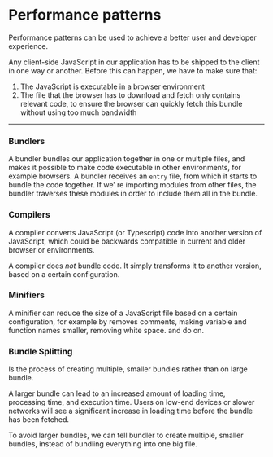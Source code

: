 # Performance patterns

Performance patterns can be used to achieve a better user and developer experience.

Any client-side JavaScript in our application has to be shipped to the client in one way or another. Before this can happen, we have to make sure that:

1. The JavaScript is executable in a browser environment
2. The file that the browser has to download and fetch only contains relevant code, to ensure the browser can quickly fetch this bundle without using too much bandwidth

---
### Bundlers

A bundler bundles our application together in one or multiple files, and makes it possible to make code executable in other environments, for example browsers. A bundler receives an `entry` file, from which it starts to bundle the code together. If we’ re importing modules from other files, the bundler traverses these modules in order to include them all in the bundle. 

### Compilers

A compiler converts JavaScript (or Typescript) code into another version of JavaScript, which could be backwards compatible in current and older browser or environments.

A compiler does *not* bundle code. It simply transforms it to another version, based on a certain configuration.

### Minifiers

A minifier can reduce the size of a JavaScript file based on a certain configuration, for example by removes comments, making variable and function names smaller, removing white space. and do on.

### Bundle Splitting

Is the process of creating multiple, smaller bundles rather than on large bundle. 

A larger bundle can lead to an increased amount of loading time, processing time, and execution time. Users on low-end devices or slower networks will see a significant increase in loading time before the bundle has been fetched. 

To avoid larger bundles, we can tell bundler to create multiple, smaller bundles, instead of bundling everything into one  big file.
